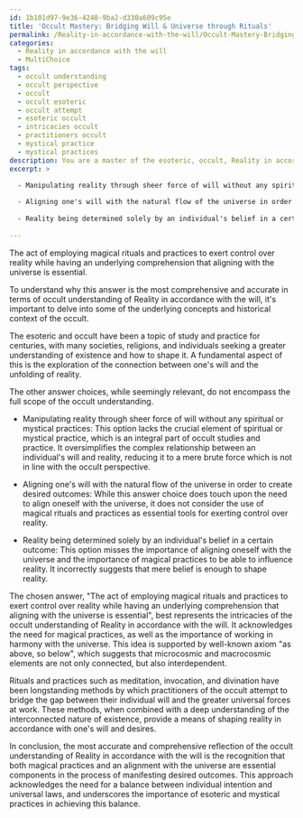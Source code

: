 ```yaml
---
id: 1b101d97-9e36-4240-9ba2-d330a609c95e
title: 'Occult Mastery: Bridging Will & Universe through Rituals'
permalink: /Reality-in-accordance-with-the-will/Occult-Mastery-Bridging-Will-Universe-through-Rituals/
categories:
  - Reality in accordance with the will
  - MultiChoice
tags:
  - occult understanding
  - occult perspective
  - occult
  - occult esoteric
  - occult attempt
  - esoteric occult
  - intricacies occult
  - practitioners occult
  - mystical practice
  - mystical practices
description: You are a master of the esoteric, occult, Reality in accordance with the will and education, you have written many textbooks on the subject. Respond to the multiple choice question first with the answer, then, fully explain the context of your rational, reasoning, and chain of thought in coming to the determination you have for that answer. Explain related concepts, formulas, or historical context relevant to this conclusion, giving a lesson on the topic to explain the reasoning afterwards.
excerpt: >

  - Manipulating reality through sheer force of will without any spiritual or mystical practices
  
  - Aligning one's will with the natural flow of the universe in order to create desired outcomes
  
  - Reality being determined solely by an individual's belief in a certain outcome
  
---
```

The act of employing magical rituals and practices to exert control over reality while having an underlying comprehension that aligning with the universe is essential.

To understand why this answer is the most comprehensive and accurate in terms of occult understanding of Reality in accordance with the will, it's important to delve into some of the underlying concepts and historical context of the occult.

The esoteric and occult have been a topic of study and practice for centuries, with many societies, religions, and individuals seeking a greater understanding of existence and how to shape it. A fundamental aspect of this is the exploration of the connection between one's will and the unfolding of reality.

The other answer choices, while seemingly relevant, do not encompass the full scope of the occult understanding.

- Manipulating reality through sheer force of will without any spiritual or mystical practices: This option lacks the crucial element of spiritual or mystical practice, which is an integral part of occult studies and practice. It oversimplifies the complex relationship between an individual's will and reality, reducing it to a mere brute force which is not in line with the occult perspective.

- Aligning one's will with the natural flow of the universe in order to create desired outcomes: While this answer choice does touch upon the need to align oneself with the universe, it does not consider the use of magical rituals and practices as essential tools for exerting control over reality.

- Reality being determined solely by an individual's belief in a certain outcome: This option misses the importance of aligning oneself with the universe and the importance of magical practices to be able to influence reality. It incorrectly suggests that mere belief is enough to shape reality.

The chosen answer, "The act of employing magical rituals and practices to exert control over reality while having an underlying comprehension that aligning with the universe is essential", best represents the intricacies of the occult understanding of Reality in accordance with the will. It acknowledges the need for magical practices, as well as the importance of working in harmony with the universe. This idea is supported by well-known axiom "as above, so below", which suggests that microcosmic and macrocosmic elements are not only connected, but also interdependent.

Rituals and practices such as meditation, invocation, and divination have been longstanding methods by which practitioners of the occult attempt to bridge the gap between their individual will and the greater universal forces at work. These methods, when combined with a deep understanding of the interconnected nature of existence, provide a means of shaping reality in accordance with one's will and desires.

In conclusion, the most accurate and comprehensive reflection of the occult understanding of Reality in accordance with the will is the recognition that both magical practices and an alignment with the universe are essential components in the process of manifesting desired outcomes. This approach acknowledges the need for a balance between individual intention and universal laws, and underscores the importance of esoteric and mystical practices in achieving this balance.
